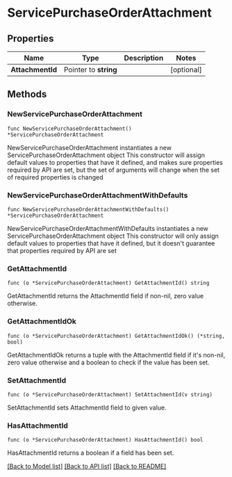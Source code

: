# ServicePurchaseOrderAttachment

## Properties

Name | Type | Description | Notes
------------ | ------------- | ------------- | -------------
**AttachmentId** | Pointer to **string** |  | [optional] 

## Methods

### NewServicePurchaseOrderAttachment

`func NewServicePurchaseOrderAttachment() *ServicePurchaseOrderAttachment`

NewServicePurchaseOrderAttachment instantiates a new ServicePurchaseOrderAttachment object
This constructor will assign default values to properties that have it defined,
and makes sure properties required by API are set, but the set of arguments
will change when the set of required properties is changed

### NewServicePurchaseOrderAttachmentWithDefaults

`func NewServicePurchaseOrderAttachmentWithDefaults() *ServicePurchaseOrderAttachment`

NewServicePurchaseOrderAttachmentWithDefaults instantiates a new ServicePurchaseOrderAttachment object
This constructor will only assign default values to properties that have it defined,
but it doesn't guarantee that properties required by API are set

### GetAttachmentId

`func (o *ServicePurchaseOrderAttachment) GetAttachmentId() string`

GetAttachmentId returns the AttachmentId field if non-nil, zero value otherwise.

### GetAttachmentIdOk

`func (o *ServicePurchaseOrderAttachment) GetAttachmentIdOk() (*string, bool)`

GetAttachmentIdOk returns a tuple with the AttachmentId field if it's non-nil, zero value otherwise
and a boolean to check if the value has been set.

### SetAttachmentId

`func (o *ServicePurchaseOrderAttachment) SetAttachmentId(v string)`

SetAttachmentId sets AttachmentId field to given value.

### HasAttachmentId

`func (o *ServicePurchaseOrderAttachment) HasAttachmentId() bool`

HasAttachmentId returns a boolean if a field has been set.


[[Back to Model list]](../README.md#documentation-for-models) [[Back to API list]](../README.md#documentation-for-api-endpoints) [[Back to README]](../README.md)


